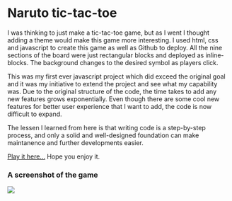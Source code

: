 # Naruto tic-tac-toe

I was thinking to just make a tic-tac-toe game, but as I went I thought adding a theme would make this game more interesting.
I used html, css and javascript to create this game as well as Github to deploy.
All the nine sections of the board were just rectangular blocks and deployed as inline-blocks. 
The background changes to the desired symbol as players click.

This was my first ever javascript project which did exceed the original goal and it was my initiative to extend the project and see what my capability was. Due to the original structure of the code, the time takes to add any new features grows exponentially. Even though there are some cool new features for better user experience that I want to add, the code is now difficult to expand.

The lessen I learned from here is that writing code is a step-by-step process, and only a solid and well-designed foundation can make maintanence and further developments easier.

<a href="https://cprobbie23.github.io/tic-tac-toe-game/">Play it here...</a> Hope you enjoy it.

### A screenshot of the game
<img src='https://github.com/robbieWorks/tic-tac-toe-game/blob/master/images/Screenshot%202018-02-25_23-28-25.png'>
